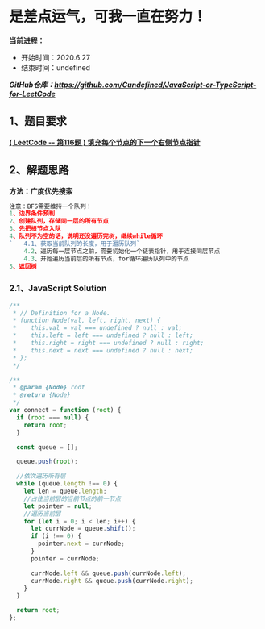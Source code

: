 ﻿# 是差点运气，可我一直在努力！
**当前进程：**

 - 开始时间：2020.6.27 
 - 结束时间：undefined

***GitHub仓库：https://github.com/Cundefined/JavaScript-or-TypeScript-for-LeetCode***



## 1、题目要求
[**( LeetCode -- 第116题 )  填充每个节点的下一个右侧节点指针**](https://leetcode-cn.com/problems/populating-next-right-pointers-in-each-node/)
      


## 2、解题思路
**方法：广度优先搜索**
```javascript
注意：BFS需要维持一个队列！
1、边界条件预判
2、创建队列，存储同一层的所有节点
3、先把根节点入队
4、队列不为空的话，说明还没遍历完树，继续while循环
`   4.1、获取当前队列的长度，用于遍历队列`
    4.2、遍历每一层节点之前，需要初始化一个链表指针，用于连接同层节点
    4.3、开始遍历当前层的所有节点，for循环遍历队列中的节点
5、返回树
```


### 2.1、JavaScript Solution

```javascript
/**
 * // Definition for a Node.
 * function Node(val, left, right, next) {
 *    this.val = val === undefined ? null : val;
 *    this.left = left === undefined ? null : left;
 *    this.right = right === undefined ? null : right;
 *    this.next = next === undefined ? null : next;
 * };
 */

/**
 * @param {Node} root
 * @return {Node}
 */
var connect = function (root) {
  if (root === null) {
    return root;
  }

  const queue = [];

  queue.push(root);

  //依次遍历所有层
  while (queue.length !== 0) {
    let len = queue.length;
    //占住当前层的当前节点的前一节点
    let pointer = null;
    //遍历当前层
    for (let i = 0; i < len; i++) {
      let currNode = queue.shift();
      if (i !== 0) {
        pointer.next = currNode;
      }
      pointer = currNode;

      currNode.left && queue.push(currNode.left);
      currNode.right && queue.push(currNode.right);
    }
  }

  return root;
};
```


